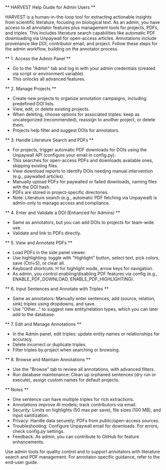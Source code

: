 ** HARVEST Help Guide for Admin Users **

HARVEST is a human-in-the-loop tool for extracting actionable insights from scientific literature, focusing on biological text. As an admin, you have access to all annotator features plus management tools for projects, PDFs, and triples. This includes literature search capabilities like automatic PDF downloading via Unpaywall for open-access articles. Annotations include provenance like DOI, contributor email, and project. Follow these steps for the admin workflow, building on the annotator process.

** 1. Access the Admin Panel **
   - Go to the "Admin" tab and log in with your admin credentials (created via script or environment variable).
   - This unlocks all advanced features.

** 2. Manage Projects **
   - Create new projects to organize annotation campaigns, including predefined DOI lists.
   - View, edit, or delete existing projects.
   - When deleting, choose options for associated triples: keep as uncategorized (recommended), reassign to another project, or delete them.
   - Projects help filter and suggest DOIs for annotators.

** 3. Handle Literature Search and PDFs **
   - For projects, trigger automatic PDF downloads for DOIs using the Unpaywall API (configure your email in config.py).
   - This searches for open-access PDFs and downloads available ones, skipping existing files.
   - View download reports to identify DOIs needing manual intervention (e.g., paywalled articles).
   - Manually upload PDFs for paywalled or failed downloads, naming files with the DOI hash.
   - PDFs are stored in project-specific directories.
   - Note: Literature search (e.g., automatic PDF fetching via Unpaywall) is admin-only to manage access and compliance.

** 4. Enter and Validate a DOI (Enhanced for Admins) **
   - Same as annotators, but you can add DOIs to projects for team-wide use.
   - Validate and link to PDFs directly.

** 5. View and Annotate PDFs **
   - Load PDFs in the side panel viewer.
   - Use highlighting: toggle with "Highlight" button, select text, pick colors, save (Ctrl+S), or clear all.
   - Keyboard shortcuts: H for highlight mode, arrow keys for navigation.
   - As admin, you control enabling/disabling PDF features via config (e.g., ENABLE_PDF_DOWNLOAD, ENABLE_PDF_HIGHLIGHTING).

** 6. Input Sentences and Annotate with Triples **
   - Same as annotators: Manually enter sentences, add (source, relation, sink) triples using dropdowns, and save.
   - Use "Other..." to suggest new entity/relation types, which you can later add to the database.

** 7. Edit and Manage Annotations **
   - In the Admin panel, edit triples: update entity names or relationships for accuracy.
   - Delete incorrect or duplicate triples.
   - Filter triples by project when searching or browsing.

** 8. Browse and Maintain Annotations **
   - Use the "Browse" tab to review all annotations, with advanced filters.
   - Run database maintenance: Clean up orphaned sentences (dry run or execute), assign custom names for default projects.

** Notes **
   - One sentence can have multiple triples for rich extractions.
   - Annotations improve AI models; track contributors via email.
   - Security: Limits on highlights (50 max per save), file sizes (100 MB), and input sanitization.
   - Privacy: Handle data securely; PDFs from public/open-access sources.
   - Troubleshooting: Configure Unpaywall email for downloads. For errors, check config.py settings.
   - Feedback: As admin, you can contribute to GitHub for feature enhancements.

Use admin tools for quality control and to support annotators with literature search and PDF management. For annotator-specific guidance, refer to the end-user guide.
